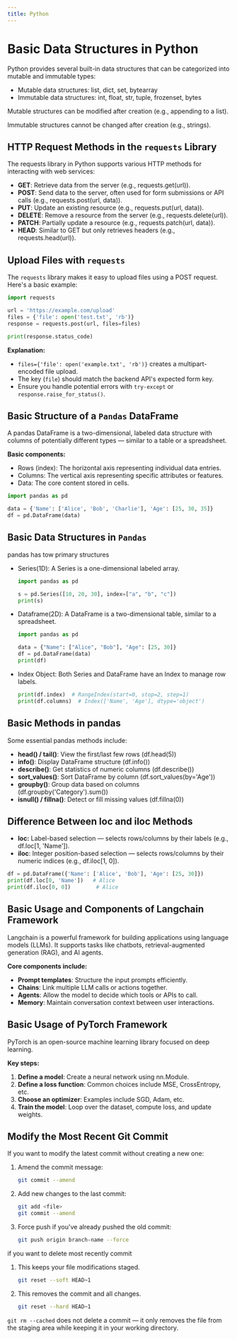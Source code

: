 ```yaml
---
title: Python
---
```


# Basic Data Structures in Python

Python provides several built-in data structures that can be categorized into mutable and immutable types:

- Mutable data structures: list, dict, set, bytearray
- Immutable data structures: int, float, str, tuple, frozenset, bytes

Mutable structures can be modified after creation (e.g., appending to a list).

Immutable structures cannot be changed after creation (e.g., strings).

## HTTP Request Methods in the `requests` Library

The requests library in Python supports various HTTP methods for interacting with web services:
- **GET**: Retrieve data from the server (e.g., requests.get(url)).
- **POST**: Send data to the server, often used for form submissions or API calls (e.g., requests.post(url, data)).
- **PUT**: Update an existing resource (e.g., requests.put(url, data)).
- **DELETE**: Remove a resource from the server (e.g., requests.delete(url)).
- **PATCH**: Partially update a resource (e.g., requests.patch(url, data)).
- **HEAD**: Similar to GET but only retrieves headers (e.g., requests.head(url)).

## Upload Files with `requests`

The `requests` library makes it easy to upload files using a POST request. Here's a basic example:

```python
import requests

url = 'https://example.com/upload'
files = {'file': open('test.txt', 'rb')}
response = requests.post(url, files=files)

print(response.status_code)
```
**Explanation:**

- `files={'file': open('example.txt', 'rb')}` creates a multipart-encoded file upload.
- The key (`file`) should match the backend API's expected form key.
- Ensure you handle potential errors with `try-except` or `response.raise_for_status()`.

## Basic Structure of a `Pandas` DataFrame
A pandas DataFrame is a two-dimensional, labeled data structure with columns of potentially different types — similar to a table or a spreadsheet.

**Basic components:**
- Rows (index): The horizontal axis representing individual data entries.
- Columns: The vertical axis representing specific attributes or features.
- Data: The core content stored in cells.

```python
import pandas as pd

data = {'Name': ['Alice', 'Bob', 'Charlie'], 'Age': [25, 30, 35]}
df = pd.DataFrame(data)
```

## Basic Data Structures in `Pandas`

pandas has tow primary structures
- Series(1D): A Series is a one-dimensional labeled array.
    ```python
    import pandas as pd

    s = pd.Series([10, 20, 30], index=["a", "b", "c"])
    print(s)
    ```

- Dataframe(2D): A DataFrame is a two-dimensional table, similar to a spreadsheet.
    ```python
    import pandas as pd
    
    data = {"Name": ["Alice", "Bob"], "Age": [25, 30]}
    df = pd.DataFrame(data)
    print(df)
    ```

- Index Object: Both Series and DataFrame have an Index to manage row labels.
    ```python
    print(df.index)  # RangeIndex(start=0, stop=2, step=1)
    print(df.columns)  # Index(['Name', 'Age'], dtype='object') 
    ```

## Basic Methods in pandas
Some essential pandas methods include:

- **head() / tail()**: View the first/last few rows (df.head(5))
- **info()**: Display DataFrame structure (df.info())
- **describe()**: Get statistics of numeric columns (df.describe())
- **sort_values()**: Sort DataFrame by column (df.sort_values(by='Age'))
- **groupby()**: Group data based on columns (df.groupby('Category').sum())
- **isnull() / fillna()**: Detect or fill missing values (df.fillna(0))


## Difference Between loc and iloc Methods
- **loc:** Label-based selection — selects rows/columns by their labels (e.g., df.loc[1, 'Name']).
- **iloc**: Integer position-based selection — selects rows/columns by their numeric indices (e.g., df.iloc[1, 0]).

```python
df = pd.DataFrame({'Name': ['Alice', 'Bob'], 'Age': [25, 30]})
print(df.loc[0, 'Name'])   # Alice
print(df.iloc[0, 0])        # Alice
```

## Basic Usage and Components of Langchain Framework
Langchain is a powerful framework for building applications using language models (LLMs). It supports tasks like chatbots, retrieval-augmented generation (RAG), and AI agents.

**Core components include:**
- **Prompt templates**: Structure the input prompts efficiently.
- **Chains**: Link multiple LLM calls or actions together.
- **Agents**: Allow the model to decide which tools or APIs to call.
- **Memory**: Maintain conversation context between user interactions.


## Basic Usage of PyTorch Framework
PyTorch is an open-source machine learning library focused on deep learning.

**Key steps:**

1. **Define a model**: Create a neural network using nn.Module.
2. **Define a loss function**: Common choices include MSE, CrossEntropy, etc.
3. **Choose an optimizer**: Examples include SGD, Adam, etc.
4. **Train the model**: Loop over the dataset, compute loss, and update weights.

## Modify the Most Recent Git Commit
If you want to modify the latest commit without creating a new one:

1. Amend the commit message:
    ```bash
    git commit --amend
    ```

2. Add new changes to the last commit:
    ```bash
    git add <file>
    git commit --amend
    ```
   
3. Force push if you've already pushed the old commit:
    ```bash
    git push origin branch-name --force
    ```
if you want to delete most recently commit

1. This keeps your file modifications staged.
    ```bash
    git reset --soft HEAD~1
    ```

2. This removes the commit and all changes.
    ```bash
    git reset --hard HEAD~1
    ```

`git rm --cached` does not delete a commit — it only removes the file from the staging area while keeping it in your working directory.